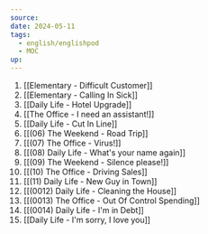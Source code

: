 ```yaml
---
source: 
date: 2024-05-11
tags:
  - english/englishpod
  - MOC
up:
---
```

 1. [[Elementary - Difficult Customer]]
 2. [[Elementary - Calling In Sick]]
 3. [[Daily Life - Hotel Upgrade]]
 4. [[The Office - I need an assistant!]]
 5. [[Daily Life - Cut In Line]]
 6. [[(06) The Weekend - Road Trip]]
 7. [[(07) The Office - Virus!]]
 8. [[(08) Daily Life - What's your name again]]
 9. [[(09) The Weekend - Silence please!]]
 10. [[(10) The Office - Driving Sales]]
 11. [[(11) Daily Life - New Guy in Town]]
 12. [[(0012) Daily Life - Cleaning the House]]
 13. [[(0013) The Office - Out Of Control Spending]]
 14. [[(0014) Daily Life - I'm in Debt]]
 15. [[Daily Life - I'm sorry, I love you]]



 


